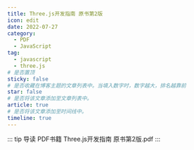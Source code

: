 ```yaml
---
title: Three.js开发指南 原书第2版
icon: edit
date: 2022-07-27
category:
  - PDF
  - JavaScript
tag:
  - javascript
  - three.js
# 是否置顶
sticky: false
# 是否收藏在博客主题的文章列表中。当填入数字时，数字越大，排名越靠前
star: false
# 是否将该文章添加至文章列表中。
article: true
# 是否将该文章添加至时间线中。
timeline: true
---
```

::: tip 导读
PDF书籍 Three.js开发指南 原书第2版.pdf
:::
<!-- more -->


<PDF url="https://lc-gluttony.s3.amazonaws.com/LfQUMiHwWA4l/oCHkR6zv1wRnO2AlyxXm9o4GfNsFYDMw/Three.js%E5%BC%80%E5%8F%91%E6%8C%87%E5%8D%97%20%20%E5%8E%9F%E4%B9%A6%E7%AC%AC2%E7%89%88.pdf"  />